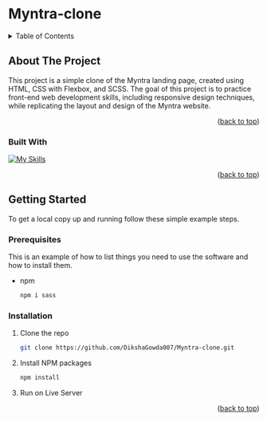 # Myntra-clone
<!-- TABLE OF CONTENTS -->
<details>
  <summary>Table of Contents</summary>
  <ol>
    <li>
      <a href="#about-the-project">About The Project</a>
      <ul>
        <li><a href="#built-with">Built With</a></li>
      </ul>
    </li>
    <li>
      <a href="#getting-started">Getting Started</a>
      <ul>
        <li><a href="#prerequisites">Prerequisites</a></li>
        <li><a href="#installation">Installation</a></li>
      </ul>
    </li>
  </ol>
</details>

<!-- ABOUT THE PROJECT -->
## About The Project

<!-- [![Product Name Screen Shot][product-screenshot]](https://example.com) -->
This project is a simple clone of the Myntra landing page, created using HTML, CSS with Flexbox, and SCSS. The goal of this project is to practice front-end web development skills, including responsive design techniques, while replicating the layout and design of the Myntra website.


<p align="right">(<a href="#readme-top">back to top</a>)</p>



### Built With

<!-- * [<img src="./icons/HTML.svg" width="48">][HTML]
* [<img src="./icons/CSS.svg" width="48">][CSS (Flexbox)]
* [<img src="./icons/Sass.svg" width="48">][SCSS] -->
[![My Skills](https://skillicons.dev/icons?i=html,css,sass)](https://skillicons.dev)

<p align="right">(<a href="#readme-top">back to top</a>)</p>

<!-- GETTING STARTED -->
## Getting Started

To get a local copy up and running follow these simple example steps.

### Prerequisites

This is an example of how to list things you need to use the software and how to install them.
* npm
  ```sh
  npm i sass
  ```

### Installation


1. Clone the repo
   ```sh
   git clone https://github.com/DikshaGowda007/Myntra-clone.git
   ```
2. Install NPM packages
   ```sh
   npm install
   ```
3. Run on Live Server

<p align="right">(<a href="#readme-top">back to top</a>)</p>
